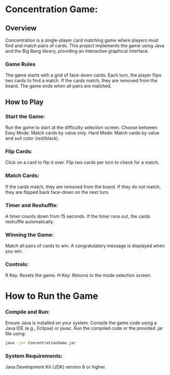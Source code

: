 # Concentration Game:

## Overview
Concentration is a single-player card matching game where players must find and match pairs of cards. This project implements the game using Java and the Big Bang library, providing an interactive graphical interface.

### Game Rules
The game starts with a grid of face-down cards.
Each turn, the player flips two cards to find a match.
If the cards match, they are removed from the board.
The game ends when all pairs are matched.



## How to Play
### Start the Game:

Run the game to start at the difficulty selection screen.
Choose between:
    Easy Mode: Match cards by value only.
    Hard Mode: Match cards by value and suit color (red/black).

### Flip Cards:

Click on a card to flip it over.
Flip two cards per turn to check for a match.

### Match Cards:

If the cards match, they are removed from the board.
If they do not match, they are flipped back face-down on the next turn.

### Timer and Reshuffle:

A timer counts down from 15 seconds.
If the timer runs out, the cards reshuffle automatically.

### Winning the Game:

Match all pairs of cards to win.
A congratulatory message is displayed when you win.

### Controls:

  R Key: Resets the game.
  H Key: Returns to the mode selection screen.

# How to Run the Game
### Compile and Run:

Ensure Java is installed on your system.
Compile the game code using a Java IDE (e.g., Eclipse) or javac.
Run the compiled code or the provided .jar file using:
```bash
java -jar ConcentrationGame.jar
```

### System Requirements:
Java Development Kit (JDK) version 8 or higher.
